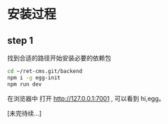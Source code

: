 # 安装过程

## step 1

找到合适的路径开始安装必要的依赖包

```bash
cd ~/ret-cms.git/backend
npm i -g egg-init
npm run dev
```

在浏览器中 打开 http://127.0.0.1:7001 , 可以看到 hi,egg。

[未完待续...]

